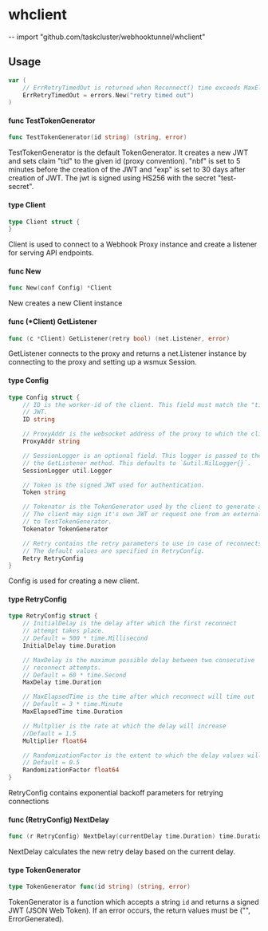 # whclient
--
    import "github.com/taskcluster/webhooktunnel/whclient"


## Usage

```go
var (
	// ErrRetryTimedOut is returned when Reconnect() time exceeds MaxElapsedTime
	ErrRetryTimedOut = errors.New("retry timed out")
)
```

#### func  TestTokenGenerator

```go
func TestTokenGenerator(id string) (string, error)
```
TestTokenGenerator is the default TokenGenerator. It creates a new JWT and sets
claim "tid" to the given id (proxy convention). "nbf" is set to 5 minutes before
the creation of the JWT and "exp" is set to 30 days after creation of JWT. The
jwt is signed using HS256 with the secret "test-secret".

#### type Client

```go
type Client struct {
}
```

Client is used to connect to a Webhook Proxy instance and create a listener for
serving API endpoints.

#### func  New

```go
func New(conf Config) *Client
```
New creates a new Client instance

#### func (*Client) GetListener

```go
func (c *Client) GetListener(retry bool) (net.Listener, error)
```
GetListener connects to the proxy and returns a net.Listener instance by
connecting to the proxy and setting up a wsmux Session.

#### type Config

```go
type Config struct {
	// ID is the worker-id of the client. This field must match the "tid" claim of the
	// JWT.
	ID string

	// ProxyAddr is the websocket address of the proxy to which the client should connect.
	ProxyAddr string

	// SessionLogger is an optional field. This logger is passed to the session created by
	// the GetListener method. This defaults to `&util.NilLogger{}`.
	SessionLogger util.Logger

	// Token is the signed JWT used for authentication.
	Token string

	// Tokenator is the TokenGenerator used by the client to generate a new JWT when needed.
	// The client may sign it's own JWT or request one from an external source. This defaults
	// to TestTokenGenerator.
	Tokenator TokenGenerator

	// Retry contains the retry parameters to use in case of reconnects.
	// The default values are specified in RetryConfig.
	Retry RetryConfig
}
```

Config is used for creating a new client.

#### type RetryConfig

```go
type RetryConfig struct {
	// InitialDelay is the delay after which the first reconnect
	// attempt takes place.
	// Default = 500 * time.Millisecond
	InitialDelay time.Duration

	// MaxDelay is the maximum possible delay between two consecutive
	// reconnect attempts.
	// Default = 60 * time.Second
	MaxDelay time.Duration

	// MaxElapsedTime is the time after which reconnect will time out
	// Default = 3 * time.Minute
	MaxElapsedTime time.Duration

	// Multplier is the rate at which the delay will increase
	//Default = 1.5
	Multiplier float64

	// RandomizationFactor is the extent to which the delay values will be randomized
	// Default = 0.5
	RandomizationFactor float64
}
```

RetryConfig contains exponential backoff parameters for retrying connections

#### func (RetryConfig) NextDelay

```go
func (r RetryConfig) NextDelay(currentDelay time.Duration) time.Duration
```
NextDelay calculates the new retry delay based on the current delay.

#### type TokenGenerator

```go
type TokenGenerator func(id string) (string, error)
```

TokenGenerator is a function which accepts a string `id` and returns a signed
JWT (JSON Web Token). If an error occurs, the return values must be ("",
ErrorGenerated).

